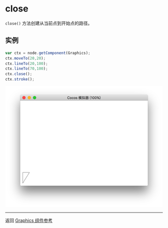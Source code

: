 # close

`close()` 方法创建从当前点到开始点的路径。


## 实例

```javascript
var ctx = node.getComponent(Graphics);
ctx.moveTo(20,20);
ctx.lineTo(20,100);
ctx.lineTo(70,100);
ctx.close();
ctx.stroke();
```

<a href="close.png"><img src="close.png"></a>

<hr>

返回 [Graphics 组件参考](../graphics.md)
